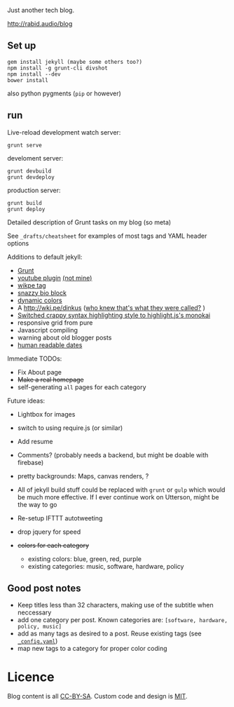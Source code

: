 Just another tech blog.

http://rabid.audio/blog

Set up
------

    gem install jekyll (maybe some others too?)
    npm install -g grunt-cli divshot
    npm install --dev
    bower install

also python pygments (`pip` or however)

run
---

Live-reload development watch server:

    grunt serve

develoment server:

    grunt devbuild
    grunt devdeploy


production server:

    grunt build
    grunt deploy


Detailed description of Grunt tasks on my blog (so meta)

See `_drafts/cheatsheet` for examples of most tags and YAML header options

Additions to default jekyll:

- [Grunt](Gruntfile.js)
- [youtube plugin](_plugins/youtube_tag.rb) [(not mine)](ttscoff/JekyllPlugins)
- [wikpe tag](_plugins/wkipe_link.rb)
- [snazzy bio block](_includes/headshot.html)
- [dynamic colors](_includes/clorset.html)
- A http://wki.pe/dinkus ([who knew that's what they were called?](_includes/dinkus.html) )
- [Switched crappy syntax highlighting style to highlight.js's monokai](_sass/monokai.scss)
- responsive grid from pure
- Javascript compiling
- warning about old blogger posts
- [human readable dates](assets/_src/natural_date_replacements.js)


Immediate TODOs:

- Fix About page
- ~~Make a real homepage~~
- self-generating `all` pages for each category


Future ideas:

- Lightbox for images
- switch to using require.js (or similar)
- Add resume
- Comments? (probably needs a backend, but might be doable with firebase)
- pretty backgrounds: Maps, canvas renders, ?
- All of jekyll build stuff could be replaced with `grunt` or `gulp` which would be much more effective.
    If I ever continue work on Utterson, might be the way to go

- Re-setup IFTTT autotweeting

- drop jquery for speed

- ~~colors for each category~~
  - existing colors: blue, green, red, purple
  - existing categories: music, software, hardware, policy


Good post notes
---------------

- Keep titles less than 32 characters, making use of the subtitle when neccessary
- add one category per post. Known categories are: `[software, hardware, policy, music]`
- add as many tags as desired to a post. Reuse existing tags (see [`_config.yaml`](_config.yaml))
- map new tags to a category for proper color coding


Licence
=======

Blog content is all [CC-BY-SA](http://creativecommons.org/licenses/by-sa/4.0/). Custom code and design is [MIT](LICENSE).